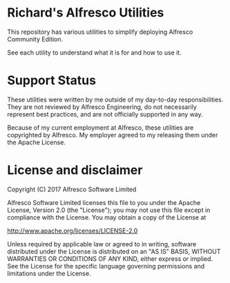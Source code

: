 # Richard's Alfresco Utilities

This repository has various utilities to simplify deploying Alfresco Community
Edition.

See each utility to understand what it is for and how to use it.


# Support Status

These utilities were written by me outside of my day-to-day responsibilities.
They are not reviewed by Alfresco Engineering, do not necessarily represent best
practices, and are not officially supported in any way.


Because of my current employment at Alfresco, these utilities are copyrighted by Alfresco. My employer agreed to my releasing them under the Apache License.


# License and disclaimer

Copyright (C) 2017 Alfresco Software Limited

Alfresco Software Limited licenses this file to you under the Apache License, Version 2.0 (the "License"); you may not use this file except in compliance with the License. You may obtain a copy of the License at

 http://www.apache.org/licenses/LICENSE-2.0

Unless required by applicable law or agreed to in writing, software distributed under the License is distributed on an "AS IS" BASIS, WITHOUT WARRANTIES OR CONDITIONS OF ANY KIND, either express or implied. See the License for the specific language governing permissions and limitations under the License.

